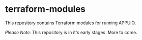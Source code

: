 # terraform-modules

This repository contains Terraform modules for running APPUiO.

*Please Note:* This repository is in it's early stages. More to come.
